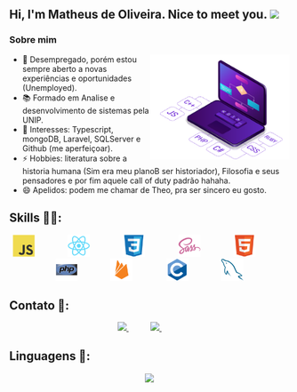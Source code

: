## Hi, I'm Matheus de Oliveira. Nice to meet you. <img src="https://raw.githubusercontent.com/iampavangandhi/iampavangandhi/master/gifs/Hi.gif" width="30px"></h2>

### Sobre mim

<img align="right" src="programa.png" width="250"/>

- 💼 Desempregado, porém estou sempre aberto a novas experiências e oportunidades (Unemployed).
- 📚 Formado em Analise e desenvolvimento de sistemas pela UNIP.
- 🌱 Interesses: Typescript, mongoDB, Laravel, SQLServer e Github (me aperfeiçoar).
- ⚡ Hobbies: literatura sobre a historia humana (Sim era meu planoB ser historiador), Filosofia e seus pensadores e por fim aquele call of duty padrão hahaha.
- 😄 Apelidos: podem me chamar de Theo, pra ser sincero eu gosto. 


## Skills 👨‍💻:
<p align="center">
    <img height="40" src="https://raw.githubusercontent.com/devicons/devicon/master/icons/javascript/javascript-original.svg">
    &nbsp;&nbsp;&nbsp;&nbsp;&nbsp;&nbsp;&nbsp;&nbsp;&nbsp;&nbsp;&nbsp;&nbsp;&nbsp;
    <img height="40" src="https://raw.githubusercontent.com/devicons/devicon/master/icons/react/react-original.svg">
    &nbsp;&nbsp;&nbsp;&nbsp;&nbsp;&nbsp;&nbsp;&nbsp;&nbsp;&nbsp;&nbsp;&nbsp;&nbsp;
        <img height="40" src="https://raw.githubusercontent.com/devicons/devicon/master/icons/css3/css3-original.svg">
    &nbsp;&nbsp;&nbsp;&nbsp;&nbsp;&nbsp;&nbsp;&nbsp;&nbsp;&nbsp;&nbsp;&nbsp;&nbsp;
    <img height="40" src="https://raw.githubusercontent.com/devicons/devicon/master/icons/sass/sass-original.svg">
    &nbsp;&nbsp;&nbsp;&nbsp;&nbsp;&nbsp;&nbsp;&nbsp;&nbsp;&nbsp;&nbsp;&nbsp;&nbsp;
       <img height="40" src="https://raw.githubusercontent.com/devicons/devicon/master/icons/html5/html5-original.svg">
       &nbsp;&nbsp;&nbsp;&nbsp;&nbsp;&nbsp;&nbsp;&nbsp;&nbsp;&nbsp;&nbsp;&nbsp;&nbsp;
    <img height="40" src="https://raw.githubusercontent.com/devicons/devicon/master/icons/php/php-original.svg">
     &nbsp;&nbsp;&nbsp;&nbsp;&nbsp;&nbsp;&nbsp;&nbsp;&nbsp;&nbsp;&nbsp;&nbsp;&nbsp;
   <img height="40" src="https://raw.githubusercontent.com/devicons/devicon/master/icons/firebase/firebase-plain.svg">
    &nbsp;&nbsp;&nbsp;&nbsp;&nbsp;&nbsp;&nbsp;&nbsp;&nbsp;&nbsp;&nbsp;&nbsp;&nbsp;
    <img height="40" src="https://raw.githubusercontent.com/devicons/devicon/master/icons/c/c-original.svg">
    &nbsp;&nbsp;&nbsp;&nbsp;&nbsp;&nbsp;&nbsp;&nbsp;&nbsp;&nbsp;&nbsp;&nbsp;&nbsp;
    <img height="40" src="https://raw.githubusercontent.com/devicons/devicon/master/icons/mysql/mysql-original.svg">
 
</p>

## Contato 📧:

<p align="center">
    <a href="https://github.com/Matheus-Olive1402">
        <img  src="https://img.shields.io/badge/github-%23100000.svg?&style=for-the-badge&logo=github&logoColor=white&link=mailto:https://github.com/Matheus-Olive1402">
    </a>
    &nbsp;&nbsp;&nbsp;&nbsp;&nbsp;&nbsp;&nbsp;&nbsp;&nbsp;
  <a href="https://www.linkedin.com/in/matheusoliveiradev/">
        <img src="https://img.shields.io/badge/linkedin-%230077B5.svg?&style=for-the-badge&logo=linkedin&logoColor=white&link=mailto:https://www.linkedin.com/in/matheusoliveiradev/">
    </a>
    &nbsp;&nbsp;&nbsp;&nbsp;&nbsp;&nbsp;&nbsp;&nbsp;&nbsp;
  
<p align="center"> 

 ## Linguagens 🥇: <br>
<p align="center">
  <a href="https://github.com/Matheus-Olive140/github-readme-stats">
    <img
      align="center"
      src="https://github-readme-stats.vercel.app/api/top-langs/?username=Matheus-Olive1402&langs_count=8" 
    />
</p>

